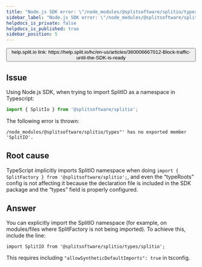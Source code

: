 ```yaml
---
title: "Node.js SDK error: \"/node_modules/@splitsoftware/splitio/types\"' has no exported member 'SplitIO'"
sidebar_label: "Node.js SDK error: \"/node_modules/@splitsoftware/splitio/types\"' has no exported member 'SplitIO'"
helpdocs_is_private: false
helpdocs_is_published: true
sidebar_position: 5
---
```


<p>
  <button style={{borderRadius:'8px', border:'1px', fontFamily:'Courier New', fontWeight:'800', textAlign:'left'}}> help.split.io link: https://help.split.io/hc/en-us/articles/360006667012-Block-traffic-until-the-SDK-is-ready </button>
</p>

## Issue

Using Node.js SDK, when trying to import SplitIO as a namespace in Typescript:
```javascript
import { SplitIo } from '@splitsoftware/splitio';
```

The following error is thrown:
```
/node_modules/@splitsoftware/splitio/types"' has no exported member 'SplitIO'.
 ```

## Root cause

TypeScript implicitly imports SplitIO namespace when doing `import { SplitFactory } from '@splitsoftware/splitio';`, and even the “typeRoots” config is not affecting it because the declaration file is included in the SDK package and the “types” field is properly configured.

## Answer

You can explicitly import the SplitIO namespace (for example, on modules/files where SplitFactory is not being imported). To achieve this, include the line:
```
import SplitIO from '@splitsoftware/splitio/types/splitio';
```

This requires including `"allowSyntheticDefaultImports": true` in tsconfig.